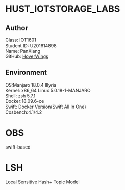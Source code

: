 # HUST_IOTSTORAGE_LABS
## Author
Class:  IOT1601  
Student ID: U201614898  
Name: PanXiang  
GitHub: [HoverWings](https://github.com/HoverWings)

## Environment
OS:Manjaro 18.0.4 Illyria  
Kernel: x86_64 Linux 5.0.18-1-MANJARO  
Shell: zsh 5.7.1   
Docker:18.09.6-ce    
Swift: Docker Version(Swift All In One)    
Cosbench:4.1/4.2    
# OBS  
swift-based

# LSH
Local Sensitive Hash+ Topic Model 


